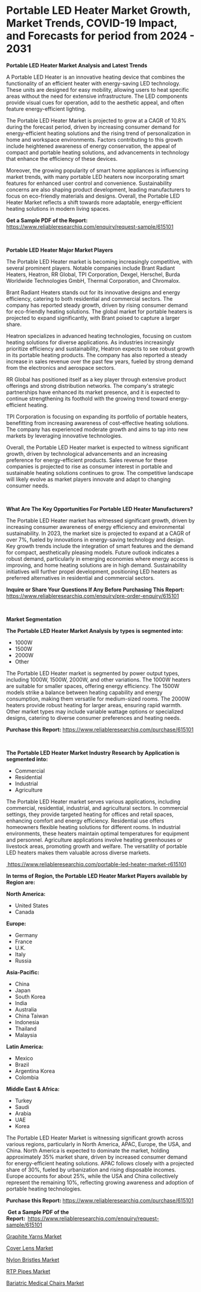 <p><h1>Portable LED Heater Market Growth, Market Trends, COVID-19 Impact, and Forecasts for period from 2024 - 2031</h1></p><p><strong>Portable LED Heater Market Analysis and Latest Trends</strong></p>
<p><p>A Portable LED Heater is an innovative heating device that combines the functionality of an efficient heater with energy-saving LED technology. These units are designed for easy mobility, allowing users to heat specific areas without the need for extensive infrastructure. The LED components provide visual cues for operation, add to the aesthetic appeal, and often feature energy-efficient lighting.</p><p>The Portable LED Heater Market is projected to grow at a CAGR of 10.8% during the forecast period, driven by increasing consumer demand for energy-efficient heating solutions and the rising trend of personalization in home and workspace environments. Factors contributing to this growth include heightened awareness of energy conservation, the appeal of compact and portable heating solutions, and advancements in technology that enhance the efficiency of these devices.</p><p>Moreover, the growing popularity of smart home appliances is influencing market trends, with many portable LED heaters now incorporating smart features for enhanced user control and convenience. Sustainability concerns are also shaping product development, leading manufacturers to focus on eco-friendly materials and designs. Overall, the Portable LED Heater Market reflects a shift towards more adaptable, energy-efficient heating solutions in modern living spaces.</p></p>
<p><strong>Get a Sample PDF of the Report:&nbsp;</strong> <a href="https://www.reliableresearchiq.com/enquiry/request-sample/615101?utm_campaign=1581&utm_medium=2&utm_source=Github&utm_content=ia&utm_term=11122024&utm_id=portable-led-heater">https://www.reliableresearchiq.com/enquiry/request-sample/615101</a></p>
<p>&nbsp;</p>
<p><strong>Portable LED Heater Major Market Players</strong></p>
<p><p>The Portable LED Heater market is becoming increasingly competitive, with several prominent players. Notable companies include Brant Radiant Heaters, Heatron, RR Global, TPI Corporation, Dexgel, Herschel, Burda Worldwide Technologies GmbH, Thermal Corporation, and Chromalox.</p><p>Brant Radiant Heaters stands out for its innovative designs and energy efficiency, catering to both residential and commercial sectors. The company has reported steady growth, driven by rising consumer demand for eco-friendly heating solutions. The global market for portable heaters is projected to expand significantly, with Brant poised to capture a larger share.</p><p>Heatron specializes in advanced heating technologies, focusing on custom heating solutions for diverse applications. As industries increasingly prioritize efficiency and sustainability, Heatron expects to see robust growth in its portable heating products. The company has also reported a steady increase in sales revenue over the past few years, fueled by strong demand from the electronics and aerospace sectors.</p><p>RR Global has positioned itself as a key player through extensive product offerings and strong distribution networks. The company's strategic partnerships have enhanced its market presence, and it is expected to continue strengthening its foothold with the growing trend toward energy-efficient heating.</p><p>TPI Corporation is focusing on expanding its portfolio of portable heaters, benefitting from increasing awareness of cost-effective heating solutions. The company has experienced moderate growth and aims to tap into new markets by leveraging innovative technologies.</p><p>Overall, the Portable LED Heater market is expected to witness significant growth, driven by technological advancements and an increasing preference for energy-efficient products. Sales revenue for these companies is projected to rise as consumer interest in portable and sustainable heating solutions continues to grow. The competitive landscape will likely evolve as market players innovate and adapt to changing consumer needs.</p></p>
<p>&nbsp;</p>
<p><strong>What Are The Key Opportunities For Portable LED Heater Manufacturers?</strong></p>
<p><p>The Portable LED Heater market has witnessed significant growth, driven by increasing consumer awareness of energy efficiency and environmental sustainability. In 2023, the market size is projected to expand at a CAGR of over 7%, fueled by innovations in energy-saving technology and design. Key growth trends include the integration of smart features and the demand for compact, aesthetically pleasing models. Future outlook indicates a robust demand, particularly in emerging economies where energy access is improving, and home heating solutions are in high demand. Sustainability initiatives will further propel development, positioning LED heaters as preferred alternatives in residential and commercial sectors.</p></p>
<p><strong>Inquire or Share Your Questions If Any Before Purchasing This Report:</strong> <a href="https://www.reliableresearchiq.com/enquiry/pre-order-enquiry/615101?utm_campaign=1581&utm_medium=2&utm_source=Github&utm_content=ia&utm_term=11122024&utm_id=portable-led-heater">https://www.reliableresearchiq.com/enquiry/pre-order-enquiry/615101</a></p>
<p>&nbsp;</p>
<p><strong>Market Segmentation</strong></p>
<p><strong>The Portable LED Heater Market Analysis by types is segmented into:</strong></p>
<p><ul><li>1000W</li><li>1500W</li><li>2000W</li><li>Other</li></ul></p>
<p><p>The Portable LED Heater market is segmented by power output types, including 1000W, 1500W, 2000W, and other variations. The 1000W heaters are suitable for smaller spaces, offering energy efficiency. The 1500W models strike a balance between heating capability and energy consumption, making them versatile for medium-sized rooms. The 2000W heaters provide robust heating for larger areas, ensuring rapid warmth. Other market types may include variable wattage options or specialized designs, catering to diverse consumer preferences and heating needs.</p></p>
<p><strong>Purchase this Report:&nbsp;</strong><a href="https://www.reliableresearchiq.com/purchase/615101?utm_campaign=1581&utm_medium=2&utm_source=Github&utm_content=ia&utm_term=11122024&utm_id=portable-led-heater">https://www.reliableresearchiq.com/purchase/615101</a></p>
<p>&nbsp;</p>
<p><strong>The Portable LED Heater Market Industry Research by Application is segmented into:</strong></p>
<p><ul><li>Commercial</li><li>Residential</li><li>Industrial</li><li>Agriculture</li></ul></p>
<p><p>The Portable LED Heater market serves various applications, including commercial, residential, industrial, and agricultural sectors. In commercial settings, they provide targeted heating for offices and retail spaces, enhancing comfort and energy efficiency. Residential use offers homeowners flexible heating solutions for different rooms. In industrial environments, these heaters maintain optimal temperatures for equipment and personnel. Agriculture applications involve heating greenhouses or livestock areas, promoting growth and welfare. The versatility of portable LED heaters makes them valuable across diverse markets.</p></p>
<p><a href="https://www.reliableresearchiq.com/portable-led-heater-market-r615101?utm_campaign=1581&utm_medium=2&utm_source=Github&utm_content=ia&utm_term=11122024&utm_id=portable-led-heater">&nbsp;https://www.reliableresearchiq.com/portable-led-heater-market-r615101</a></p>
<p><strong>In terms of Region, the Portable LED Heater Market Players available by Region are:</strong></p>
<p>
    <p> <strong> North America: </strong>
        <ul>
            <li>United States</li>
            <li>Canada</li>
        </ul>
        </p> 
    <p> <strong> Europe: </strong>
        <ul>
            <li>Germany</li>
            <li>France</li>
            <li>U.K.</li>
            <li>Italy</li>
            <li>Russia</li>
        </ul>
        </p> 
    <p> <strong> Asia-Pacific: </strong>
        <ul>
            <li>China</li>
            <li>Japan</li>
            <li>South Korea</li>
            <li>India</li>
            <li>Australia</li>
            <li>China Taiwan</li>
            <li>Indonesia</li>
            <li>Thailand</li>
            <li>Malaysia</li>
        </ul>
        </p> 
    <p> <strong> Latin America: </strong>
        <ul>
            <li>Mexico</li>
            <li>Brazil</li>
            <li>Argentina Korea</li>
            <li>Colombia</li>
        </ul>
        </p> 
    <p> <strong> Middle East & Africa: </strong>
        <ul>
            <li>Turkey</li>
            <li>Saudi</li>
            <li>Arabia</li>
            <li>UAE</li>
            <li>Korea</li>
        </ul>
    </p>
    </p>
<p><p>The Portable LED Heater Market is witnessing significant growth across various regions, particularly in North America, APAC, Europe, the USA, and China. North America is expected to dominate the market, holding approximately 35% market share, driven by increased consumer demand for energy-efficient heating solutions. APAC follows closely with a projected share of 30%, fueled by urbanization and rising disposable incomes. Europe accounts for about 25%, while the USA and China collectively represent the remaining 10%, reflecting growing awareness and adoption of portable heating technologies.</p></p>
<p><strong>Purchase this Report: </strong><a href="https://www.reliableresearchiq.com/purchase/615101?utm_campaign=1581&utm_medium=2&utm_source=Github&utm_content=ia&utm_term=11122024&utm_id=portable-led-heater">https://www.reliableresearchiq.com/purchase/615101</a></p>
<p>&nbsp;<strong>Get a Sample PDF of the Report:&nbsp;&nbsp;</strong><a href="https://www.reliableresearchiq.com/enquiry/request-sample/615101?utm_campaign=1581&utm_medium=2&utm_source=Github&utm_content=ia&utm_term=11122024&utm_id=portable-led-heater">https://www.reliableresearchiq.com/enquiry/request-sample/615101</a></p>
<p><strong></strong></p>
<p><p><a href="https://github.com/ryanbell8967/Market-Research-Report-List-1/blob/main/graphite-yarns-market.md?utm_campaign=1581&utm_medium=2&utm_source=Github&utm_content=ia&utm_term=11122024&utm_id=portable-led-heater">Graphite Yarns Market</a></p><p><a href="https://www.linkedin.com/pulse/transforming-connectivity-exploring-cover-lens-markets-rxmoc?utm_campaign=1581&utm_medium=2&utm_source=Github&utm_content=ia&utm_term=11122024&utm_id=portable-led-heater">Cover Lens Market</a></p><p><a href="https://www.linkedin.com/pulse/emerging-trends-nylon-bristles-market-global-outlook-w9aec?utm_campaign=1581&utm_medium=2&utm_source=Github&utm_content=ia&utm_term=11122024&utm_id=portable-led-heater">Nylon Bristles Market</a></p><p><a href="https://www.linkedin.com/pulse/forecasts-growth-opportunities-rtp-pipes-industry-market-oo0wc?utm_campaign=1581&utm_medium=2&utm_source=Github&utm_content=ia&utm_term=11122024&utm_id=portable-led-heater">RTP Pipes Market</a></p><p><a href="https://www.linkedin.com/pulse/bariatric-medical-chairs-market-scopegrowingat-cagr-of85-vefcf?utm_campaign=1581&utm_medium=2&utm_source=Github&utm_content=ia&utm_term=11122024&utm_id=portable-led-heater">Bariatric Medical Chairs Market</a></p></p>